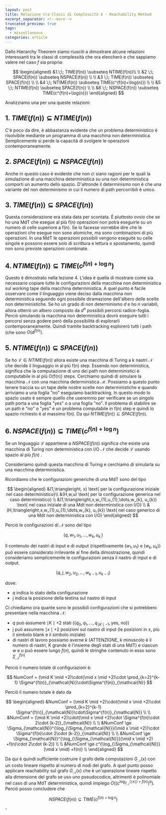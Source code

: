 ```yaml
---
layout: post
title: Relazione tra Classi di Complessità 4 - Reachability Method
excerpt_separator: <!--more-->
truncated_preview: true
tags:
  - miscellaneous
categories: article
---
```

<!--more-->
Dallo Hierarchy Theorem siamo riusciti a dimostrare alcune relazioni interessanti tra le classi di complessità che ora elencherò e che sappiamo valere nel caso $f$ sia propria:

$$
\begin{aligned}
&1.\;\; TIME(f(n)) \subseteq NTIME(f(n))\\ \\
&2 \;\; SPACE(f(n)) \subseteq NSPACE(f(n)) \\ \\
&3 \;\; TIME(f(n)) \subseteq SPACE(f(n)) \\ \\
&4 \;\; NTIME(f(n)) \subseteq TIME(c^{f(n)+\log(n)}) \\ \\
&5 \;\; NTIME(f(n)) \subseteq SPACE(f(n)) \\ \\
&6 \;\; NSPACE(f(n)) \subseteq TIME(c^{f(n)+\log(n)}) 
\end{aligned}
$$

Analizziamo una per una queste relazioni:

## 1. $TIME(f(n)) \subseteq NTIME(f(n))$
C'è poco da dire, è abbastanza evidente che un problema deterministico è risolvibile mediante un programma di una macchina non deterministica. Semplicemente si perde la capacità di svolgere le operazioni contemporaneamente.

## 2. $SPACE(f(n)) \subseteq NSPACE(f(n))$
Anche in questo caso è evidente che non ci siano ragioni per le quali la simulazione di una macchina deterministica su una non deterministica comporti un aumento dello spazio. D'altronde il determinismo non è che una variante del non determinismo in cui il numero di path percorribili è unico.

## 3. $TIME(f(n)) \subseteq SPACE(f(n))$
Questa considerazione era stata data per scontata. È piuttosto ovvio che se ho una MdT che esegue al più f(n) operazioni non potrà eseguirle su un numero di celle superiore a f(n). Se lo facesse vorrebbe dire che le operazioni che esegue non sono atomiche, ma sono combinazioni di più operazioni. 
In una MdT le operazioni possibili vengono eseguite su celle singole e possono essere solo di scrittura e lettura o spostamento, quindi non sono previste operazioni combinate. 

## 4. $NTIME(f(n)) \subseteq TIME(c^{f(n)+\log n})$
Questo è dimostrato nella lezione 4. 
L'idea è quella di mostrare come sia necessario copiare tutte le configurazioni della macchina non deterministica sul working tape della macchina deterministica. A quel punto è facile osservare come il linguaggio viene deciso dalla macchina non deterministica seguendo ogni possibile diramazione dell'albero delle scelte non deterministiche. Se ho un grado di non determinismo $d$ e ho $n$ variabili, allora otterrò un albero composto da $d^{n}$ possibili percorsi radice-foglia. Perciò simulando la macchina non deterministica dovrò eseguire tutti i percorsi senza godere però della possibilità di esplorarli contemporaneamente. Quindi tramite backtracking esplorerò tutti i path (che sono $O(d^{f(n)})$.

## 5. $NTIME(f(n)) \subseteq SPACE(f(n))$
Se ho $\mathcal{L} \in NTIME(f(n))$ allora esiste una macchina di Turing a k nastri $\mathcal{N}$ che decide il linguaggio in al più f(n) step. Essendo non deterministica, significa che la computazione di uno dei path non deterministici è computabile in al più O(f(n)) steps. Cerchiamo quindi di simulare la macchina $\mathcal{N}$ con una macchina deterministica $\mathcal{M}$. Possiamo a questo punto tenere traccia su un tape delle nostre scelte non deterministiche e quando arriviamo a una foglia "no" eseguiamo backtracking. In questo modo lo spazio usato è sempre quello che useremmo per verificare se un singolo path porta a una foglia "yes" o a una foglia "no". Il problema di stabilire se un path è "no" o "yes" è un problema computabile in f(n) step e quindi lo spazio richiesto è al massimo f(n). Da qui $NTIME(f(n)) \subseteq SPACE(f(n))$.

## 6. $NSPACE(f(n)) \subseteq TIME(c^{f(n)+\log n})$
Se un linguaggio $\mathcal{L}$ appartiene a $NSPACE(f(n))$ significa che esiste una macchina di Turing non deterministica con I/O $\mathcal{N}$ che decide $\mathcal{L}$ usando spazio al più $f(n)$ .

Consideriamo quindi questa macchina di Turing e cerchiamo di simularla su una macchina deterministica.

Ricordiamo che le configurazioni generiche di una MdT sono del tipo 

$$
\begin{aligned}
&(1,\triangleright, x) \text{ per la configurazione iniziale nel caso deterministico}\\
&(H,w,u) \text{ per la configurazione generica nel caso deterministico} \\
&(1,\triangleright,x,w_{1},u_{1},\dots,w_{k}, u_{k}) \text{ nel caso iniziale di una Mdt non deterministica con I/O} \\
&(H,\triangleright,x,w_{1},u_{1},\dots,w_{k}, u_{k}) \text{ nel caso generico di una Mdt non deterministica con I/O} 
\end{aligned}
$$

Perciò le configurazioni di $\mathcal{N}$ sono del tipo

$$
(q, w_{1},u_{1},\dots,w_{k}, u_{k,})
$$

Il contenuto dei nastri di input e di output (rispettivamente $(w_1, u_1)$ e $(w_{k},u_{k})$) può essere considerato irrilevante al fine della dimostrazione, quindi consideriamo semplicemente le configurazioni senza il nastro di input e di output. 

$$
(q,j, w_{2},u_{2},\dots,w_{k-1}, u_{k-1})
$$

dove:
- $q$ indica lo stato della configurazione
- j indica la posizione della testina sul nastro di input

Ci chiediamo ora quante sono le possibili configurazioni che si potrebbero presentare nella macchina $\mathcal{N}$:
- $q$ può assumere $\mid K \mid+2$ stati ($\{q_0,q_1,...,q_{\mid K \mid-1}, \text{yes, no}\}$)
- j può assumere $\mid x \mid +2$ posizioni sul nastro di input (le posizioni in x, più il simbolo blank e il simbolo iniziale)
- di nastri di lavoro possiamo averne $k$ (ATTENZIONE, k minuscolo è il numero di nastri, K grande è l'insieme degli stati di una MdT) e ciascun $w$ e $u$ può essere lungo $f(n)$, quindi le stringhe contenuto in esso sono $\Sigma^{f(n)}_{\mathcal{N}}$

Perciò il numero totale di configurazioni è:

$$
NumConf = (\mid K \mid +2)\cdot(\mid x \mid +2)\cdot \prod_{k=2}^{k-1} \Sigma^{f(n)}_{\mathcal{N}}\cdot\Sigma^{f(n)}_{\mathcal{N}}
$$

Perciò il numero totale è dato da

$$
\begin{aligned}
&NumConf = (\mid K \mid +2)\cdot(\mid x \mid +2)\cdot \prod_{k=2}^{k-1} \Sigma^{f(n)}_{\mathcal{N}}\cdot\Sigma^{f(n)}_{\mathcal{N}} \\ \\
&NumConf = (\mid K \mid +2)\cdot(\mid x \mid +2)\cdot \Sigma^{f(n)\cdot 2\cdot (k-2)}_{\mathcal{N}} \\ \\
&NumConf \ge \Sigma_{\mathcal{N}}^{\log_{\Sigma_{\mathcal{N}}}(\mid x \mid +2)}\cdot \Sigma^{f(n)\cdot 2\cdot (k-2)}_{\mathcal{N}} \\ \\
&NumConf \ge \Sigma_{\mathcal{N}}^{\log_{\Sigma_{\mathcal{N}}}(\mid x \mid +2) +f(n)\cdot 2\cdot (k-2)} \\ \\
&NumConf \ge c^{\log_{\Sigma_{\mathcal{N}}}(\mid x \mid) +f(n)} \\
\end{aligned}
$$

Da qui è quindi sufficiente costruire il grafo delle computazioni $G_{\mathcal{N}}(x)$ con un costo lineare rispetto al numero di nodi del grafo.
A quel punto posso applicare reachability sul grafo $G_{\mathcal{N}}(x)$ che è un'operazione lineare rispetto alla dimensione del grafo se uso uno pseudocodice, altrimenti è polinomiale nel caso di una MdT deterministica, quindi impiego $O((c^{\log_{\Sigma_{\mathcal{N}}}(\mid x \mid) +f(n)})^b)$.
Perciò posso concludere che 

$$
NSPACE(f(n)) \subseteq TIME(c^{f(n)+\log n})
$$

$\square$
